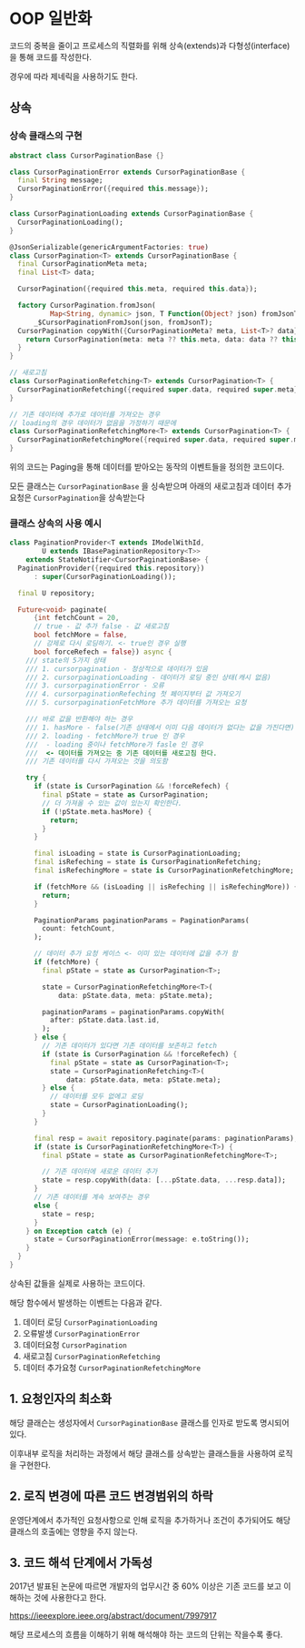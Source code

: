 
# OOP 일반화 

코드의 중복을 줄이고 프로세스의 직렬화를 위해 상속(extends)과 다형성(interface)을 통해 코드를 작성한다. 

경우에 따라 제네릭을 사용하기도 한다. 



## 상속



### 상속 클래스의 구현

```dart
abstract class CursorPaginationBase {}

class CursorPaginationError extends CursorPaginationBase {
  final String message;
  CursorPaginationError({required this.message});
}

class CursorPaginationLoading extends CursorPaginationBase {
  CursorPaginationLoading();
}

@JsonSerializable(genericArgumentFactories: true)
class CursorPagination<T> extends CursorPaginationBase {
  final CursorPaginationMeta meta;
  final List<T> data;

  CursorPagination({required this.meta, required this.data});

  factory CursorPagination.fromJson(
          Map<String, dynamic> json, T Function(Object? json) fromJsonT) =>
      _$CursorPaginationFromJson(json, fromJsonT);
  CursorPagination copyWith({CursorPaginationMeta? meta, List<T>? data}) {
    return CursorPagination(meta: meta ?? this.meta, data: data ?? this.data);
  }
}

// 새로고침
class CursorPaginationRefetching<T> extends CursorPagination<T> {
  CursorPaginationRefetching({required super.data, required super.meta});
}

// 기존 데이터에 추가로 데이터를 가져오는 경우
// loading의 경우 데이터가 없음을 가정하기 때문에
class CursorPaginationRefetchingMore<T> extends CursorPagination<T> {
  CursorPaginationRefetchingMore({required super.data, required super.meta});
}

```



위의 코드는 Paging을 통해 데이터를 받아오는 동작의 이벤트들을 정의한 코드이다. 

모든 클래스는 ```CursorPaginationBase``` 을 싱속받으며 아래의 새로고침과 데이터 추가 요청은 ```CursorPagination```을 상속받는다



### 클래스 상속의 사용 예시

```dart
class PaginationProvider<T extends IModelWithId,
        U extends IBasePaginationRepository<T>>
    extends StateNotifier<CursorPaginationBase> {
  PaginationProvider({required this.repository})
      : super(CursorPaginationLoading());

  final U repository;

  Future<void> paginate(
      {int fetchCount = 20,
      // true - 값 추가 false - 값 새로고침
      bool fetchMore = false,
      // 강제로 다시 로딩하기. <- true인 경우 실행
      bool forceRefech = false}) async {
    /// state의 5가지 상태
    /// 1. cursorpagination - 정상적으로 데이터가 있음
    /// 2. cursorpaginationLoading - 데이터가 로딩 중인 상태(캐시 없음)
    /// 3. cursorpaginationError - 오류
    /// 4. cursorpaginationRefeching 첫 페이지부터 값 가져오기
    /// 5. cursorpaginationFetchMore 추가 데이터를 가져오는 요청

    /// 바로 값을 반환해야 하는 경우
    /// 1. hasMore - false(기존 상태에서 이미 다음 데이터가 없다는 값을 가진다면)
    /// 2. loading - fetchMore가 true 인 경우
    ///  - loading 중이나 fetchMore가 fasle 인 경우
    ///  <- 데이터를 가져오는 중 기존 데이터를 새로고침 한다.
    /// 기존 데이터를 다시 가져오는 것을 의도함

    try {
      if (state is CursorPagination && !forceRefech) {
        final pState = state as CursorPagination;
        // 더 가져올 수 있는 값이 있는지 확인한다.
        if (!pState.meta.hasMore) {
          return;
        }
      }

      final isLoading = state is CursorPaginationLoading;
      final isRefeching = state is CursorPaginationRefetching;
      final isRefechingMore = state is CursorPaginationRefetchingMore;

      if (fetchMore && (isLoading || isRefeching || isRefechingMore)) {
        return;
      }

      PaginationParams paginationParams = PaginationParams(
        count: fetchCount,
      );

      // 데이터 추가 요청 케이스 <- 이미 있는 데이터에 값을 추가 함
      if (fetchMore) {
        final pState = state as CursorPagination<T>;

        state = CursorPaginationRefetchingMore<T>(
            data: pState.data, meta: pState.meta);

        paginationParams = paginationParams.copyWith(
          after: pState.data.last.id,
        );
      } else {
        // 기존 데이터가 있다면 기존 데이터를 보존하고 fetch
        if (state is CursorPagination && !forceRefech) {
          final pState = state as CursorPagination<T>;
          state = CursorPaginationRefetching<T>(
              data: pState.data, meta: pState.meta);
        } else {
          // 데이터를 모두 없에고 로딩
          state = CursorPaginationLoading();
        }
      }

      final resp = await repository.paginate(params: paginationParams);
      if (state is CursorPaginationRefetchingMore<T>) {
        final pState = state as CursorPaginationRefetchingMore<T>;

        // 기존 데이터에 새로운 데이터 추가
        state = resp.copyWith(data: [...pState.data, ...resp.data]);
      }
      // 기존 데이터를 계속 보여주는 경우
      else {
        state = resp;
      }
    } on Exception catch (e) {
      state = CursorPaginationError(message: e.toString());
    }
  }
}

```

상속된 값들을 실제로 사용하는 코드이다. 

해당 함수에서 발생하는 이벤트는 다음과 같다. 

1. 데이터 로딩 `CursorPaginationLoading`
2. 오류발생 `CursorPaginationError`
3. 데이터요청 `CursorPagination`
4. 새로고침 `CursorPaginationRefetching`
5. 데이터 추가요청 `CursorPaginationRefetchingMore`



## 1. 요청인자의 최소화

해당 클래슨는 생성자에서 `CursorPaginationBase` 클래스를 인자로 받도록 명시되어 있다.  

이후내부 로직을 처리하는 과정에서 해당 클래스를 상속받는 클래스들을 사용하여 로직을 구현한다.



## 2. 로직 변경에 따른 코드 변경범위의 하락

운영단계에서 추가적인 요청사항으로 인해 로직을 추가하거나 조건이 추가되어도 해당 클래스의 호출에는 영향을 주지 않는다.



 ## 3. 코드 해석 단계에서 가독성 

2017년 발표된 논문에 따르면 개발자의 업무시간 중 60% 이상은 기존 코드를 보고 이해하는 것에 사용한다고 한다. 

https://ieeexplore.ieee.org/abstract/document/7997917

해당 프로세스의 흐름을 이해하기 위해 해석해야 하는 코드의 단위는 작을수록 좋다. 

